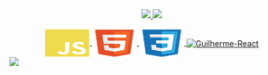 <div align="center">
  <a href="https://github.com/Guilherme-Barreto" style="display: inline_block">
  <img height="180em" src="https://github-readme-stats.vercel.app/api?username=Guilherme-Barreto&show_icons=true&theme=dark&include_all_commits=true&count_private=true"/>
  <img height="180em" src="https://github-readme-stats.vercel.app/api/top-langs/?username=Guilherme-Barreto&layout=compact&langs_count=7&theme=dark"/>
</div>
<div style="display: inline_block" align="center"><br>
  <img align="center" alt="Guilherme-JS" height="50" width="80" src="https://raw.githubusercontent.com/devicons/devicon/master/icons/javascript/javascript-plain.svg">
  <img align="center" alt="Guilherme-HTML" height="50" width="80" src="https://raw.githubusercontent.com/devicons/devicon/master/icons/html5/html5-original.svg">
  <img align="center" alt="Guilherme-CSS" height="50" width="80" src="https://raw.githubusercontent.com/devicons/devicon/master/icons/css3/css3-original.svg">
  <img align="center" alt="Guilherme-React" height="50" width="80" src="https://cdn.jsdelivr.net/gh/devicons/devicon/icons/react/react-original.svg">
</div>

<div>
  <img src="https://media.tenor.com/pZoT57d47lYAAAAM/hanako-kun-toilet-bound-hanako-kun-characters.gif" height="180em">
</div>
